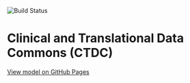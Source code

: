 ![Build Status](https://github.com/CBIIT/ctdc-model/actions/workflows/model-test-and-deploy.yml/badge.svg)

# Clinical and Translational Data Commons (CTDC)

[View model on GitHub Pages](https://cbiit.github.io/ctdc-model/)


